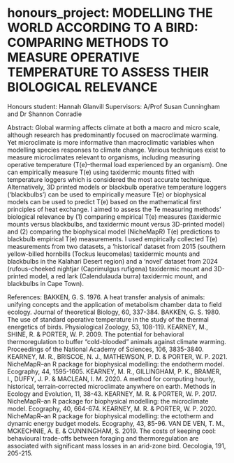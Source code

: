 # honours_project: MODELLING THE WORLD ACCORDING TO A BIRD: COMPARING METHODS TO MEASURE OPERATIVE TEMPERATURE TO ASSESS THEIR BIOLOGICAL RELEVANCE
Honours student: Hannah Glanvill
Supervisors: A/Prof Susan Cunningham and Dr Shannon Conradie

Abstract: 
Global warming affects climate at both a macro and micro scale, although research has predominantly focused on macroclimate warming. Yet microclimate is more informative than macroclimatic variables when modelling species responses to climate change. Various techniques exist to measure microclimates relevant to organisms, including measuring operative temperature (T(e)–thermal load experienced by an organism). One can empirically measure T(e) using taxidermic mounts fitted with temperature loggers which is considered the most accurate technique. Alternatively, 3D printed models or blackbulb operative temperature loggers (‘blackbulbs’) can be used to empirically measure T(e) or biophysical models can be used to predict T(e) based on the mathematical first principles of heat exchange. I aimed to assess the Te measuring methods’ biological relevance by (1) comparing empirical T(e) measures (taxidermic mounts versus blackbulbs, and taxidermic mount versus 3D-printed model) and (2) comparing the biophysical model (NicheMapR) T(e) predictions to blackbulb empirical T(e) measurements. I used empirically collected T(e) measurements from two datasets, a ‘historical’ dataset from 2015 (southern yellow-billed hornbills (Tockus leucomelas) taxidermic mounts and blackbulbs in the Kalahari Desert region) and a ‘novel’ dataset from 2024 (rufous-cheeked nightjar (Caprimulgus rufigena) taxidermic mount and 3D-printed model, a red lark (Calendulauda burra) taxidermic mount, and blackbulbs in Cape Town). 

References: 
BAKKEN, G. S. 1976. A heat transfer analysis of animals: unifying concepts and the application of metabolism chamber data to field ecology. Journal of theoretical Biology, 60, 337-384.
  BAKKEN, G. S. 1980. The use of standard operative temperature in the study of the thermal energetics of birds. Physiological Zoology, 53, 108-119.
  KEARNEY, M., SHINE, R. & PORTER, W. P. 2009. The potential for behavioral thermoregulation to buffer “cold-blooded” animals against climate warming. Proceedings of the National Academy of Sciences, 106, 3835-3840.
  KEARNEY, M. R., BRISCOE, N. J., MATHEWSON, P. D. & PORTER, W. P. 2021. NicheMapR–an R package for biophysical modelling: the endotherm model. Ecography, 44, 1595-1605.
  KEARNEY, M. R., GILLINGHAM, P. K., BRAMER, I., DUFFY, J. P. & MACLEAN, I. M. 2020. A method for computing hourly, historical, terrain‐corrected microclimate anywhere on earth. Methods in Ecology and Evolution, 11, 38-43.
  KEARNEY, M. R. & PORTER, W. P. 2017. NicheMapR–an R package for biophysical modelling: the microclimate model. Ecography, 40, 664-674.
  KEARNEY, M. R. & PORTER, W. P. 2020. NicheMapR–an R package for biophysical modelling: the ectotherm and dynamic energy budget models. Ecography, 43, 85-96.
  VAN DE VEN, T. M., MCKECHNIE, A. E. & CUNNINGHAM, S. 2019. The costs of keeping cool: behavioural trade-offs between foraging and thermoregulation are associated with significant mass losses in an arid-zone bird. Oecologia, 191, 205-215.
